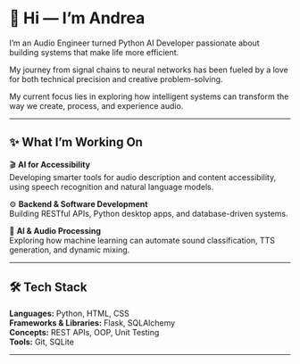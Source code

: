 # 📝 Hi — I’m Andrea  

I’m an Audio Engineer turned Python AI Developer passionate about building systems that make life more efficient.  

My journey from signal chains to neural networks has been fueled by a love for both technical precision and creative problem-solving.  

My current focus lies in exploring how intelligent systems can transform the way we create, process, and experience audio.  

---

## ✨ What I’m Working On

🎬 **AI for Accessibility**  
Developing smarter tools for audio description and content accessibility, using speech recognition and natural language models.

⚙️ **Backend & Software Development**  
Building RESTful APIs, Python desktop apps, and database-driven systems.

🎵 **AI & Audio Processing**  
Exploring how machine learning can automate sound classification, TTS generation, and dynamic mixing.

---

## 🛠️ Tech Stack

**Languages:** Python, HTML, CSS  
**Frameworks & Libraries:** Flask, SQLAlchemy  
**Concepts:** REST APIs, OOP, Unit Testing  
**Tools:** Git, SQLite

---
